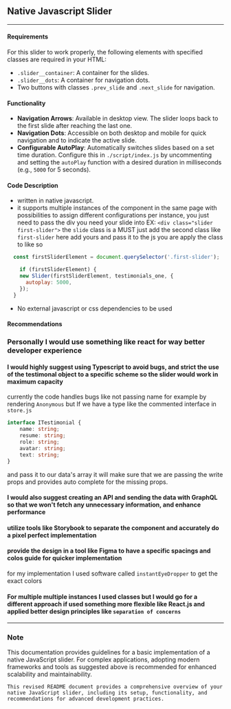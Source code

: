 ## Native Javascript Slider
---

#### Requirements
For this slider to work properly, the following elements with specified classes are required in your HTML:
- `.slider__container`: A container for the slides.
- `.slider__dots`: A container for navigation dots.
- Two buttons with classes `.prev_slide` and `.next_slide` for navigation.


#### Functionality
- **Navigation Arrows**: Available in desktop view. The slider loops back to the first slide after reaching the last one.
- **Navigation Dots**: Accessible on both desktop and mobile for quick navigation and to indicate the active slide.
- **Configurable AutoPlay**: Automatically switches slides based on a set time duration. Configure this in `./script/index.js` by uncommenting and setting the `autoPlay` function with a desired duration in milliseconds (e.g., `5000` for 5 seconds).

#### Code Description
- written in native javascript.
- it supports multiple instances of the component in the same page with possibilities to assign
different configurations per instance, you just need to pass the div you need your slide into EX: `<div class="slider first-slider">`
the `slide` class is a MUST just add the second class like `first-slider` here add yours and pass it to the js you are apply the class to like so
```javascript
  const firstSliderElement = document.querySelector('.first-slider');

    if (firstSliderElement) {
    new Slider(firstSliderElement, testimonials_one, {
      autoplay: 5000,
    });
  }
```
- No external javascript or css dependencies to be used

#### Recommendations

### Personally I would use something like react for way better developer experience

#### I would highly suggest using Typescript to avoid bugs, and strict the use of the testimonal object to a specific scheme so the slider would work in maximum capacity
currently the code handles bugs like not passing name for example by rendering `Anonymous` but If we have a type like the commented interface in `store.js`
```ts
interface ITestimonial {
    name: string;
    resume: string;
    role: string;
    avatar: string;
    text: string;
}
```
and pass it to our data's array it will make sure that we are passing the write props and provides auto complete for the missing props.

#### I would also suggest creating an API and sending the data with GraphQL so that we won't fetch any unnecessary information, and enhance performance

#### utilize tools like Storybook to separate the component and accurately do a pixel perfect implementation

#### provide the design in a tool like Figma to have a specific spacings and colos guide for quicker implementation
for my implementation I used software called `instantEyeDropper` to get the exact colors

#### For multiple multiple instances I used classes but I would go for a different approach if used something more flexible like React.js and applied better design principles like `separation of concerns`

--- 

### Note
This documentation provides guidelines for a basic implementation of a native JavaScript slider. For complex applications, adopting modern frameworks and tools as suggested above is recommended for enhanced scalability and maintainability.


```
This revised README document provides a comprehensive overview of your native JavaScript slider, including its setup, functionality, and recommendations for advanced development practices.
```